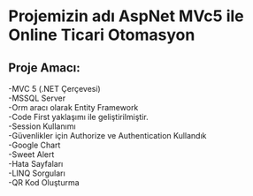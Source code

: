 # Projemizin adı AspNet MVc5 ile Online Ticari Otomasyon 
## Proje Amacı: 

-MVC 5 (.NET Çerçevesi)
</br>
-MSSQL Server
</br>
-Orm aracı olarak Entity Framework
</br>
-Code First yaklaşımı ile geliştirilmiştir.
</br>
-Session Kullanımı
</br>
-Güvenlikler için Authorize ve Authentication Kullandık
</br>
-Google Chart
</br>
-Sweet Alert
</br>
-Hata Sayfaları
</br>
-LINQ Sorguları
</br>
-QR Kod Oluşturma
</br>
